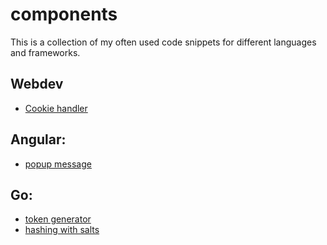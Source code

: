 # components
This is a collection of my often used code snippets for different languages and frameworks.

## Webdev
- <a href="https://github.com/MathisBurger/components/blob/main/webdev/cookies.ts">Cookie handler</a>

## Angular:
- <a href="https://github.com/MathisBurger/components/tree/main/angular/popup-window">popup message</a>

## Go:
- <a href="https://github.com/MathisBurger/components/blob/main/go/token-generator/TokenGenerator.go">token generator</a>
- <a href="https://github.com/MathisBurger/components/blob/main/go/hashing/hashing.go">hashing with salts</a>
